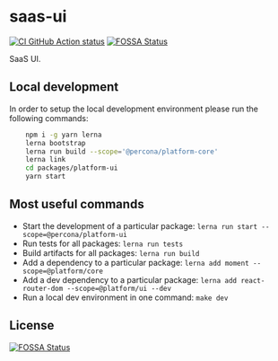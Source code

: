 # saas-ui

[![CI GitHub Action status](https://github.com/percona-platform/saas-ui/workflows/CI/badge.svg?branch=main)](https://github.com/percona-platform/saas-ui/actions?query=workflow%3ACI+branch%3Amain)
[![FOSSA Status](https://app.fossa.com/api/projects/git%2Bgithub.com%2Fpercona-platform%2Fsaas-ui.svg?type=shield)](https://app.fossa.com/projects/git%2Bgithub.com%2Fpercona-platform%2Fsaas-ui?ref=badge_shield)

SaaS UI.

## Local development

In order to setup the local development environment please run the following commands:

```bash
    npm i -g yarn lerna
    lerna bootstrap
    lerna run build --scope='@percona/platform-core'
    lerna link
    cd packages/platform-ui
    yarn start
```

## Most useful commands

- Start the development of a particular package: `lerna run start --scope=@percona/platform-ui`
- Run tests for all packages: `lerna run tests`
- Build artifacts for all packages: `lerna run build`
- Add a dependency to a particular package: `lerna add moment --scope=@platform/core`
- Add a dev dependency to a particular package: `lerna add react-router-dom --scope=@platform/ui --dev`
- Run a local dev environment in one command: `make dev`


## License
[![FOSSA Status](https://app.fossa.com/api/projects/git%2Bgithub.com%2Fpercona-platform%2Fsaas-ui.svg?type=large)](https://app.fossa.com/projects/git%2Bgithub.com%2Fpercona-platform%2Fsaas-ui?ref=badge_large)